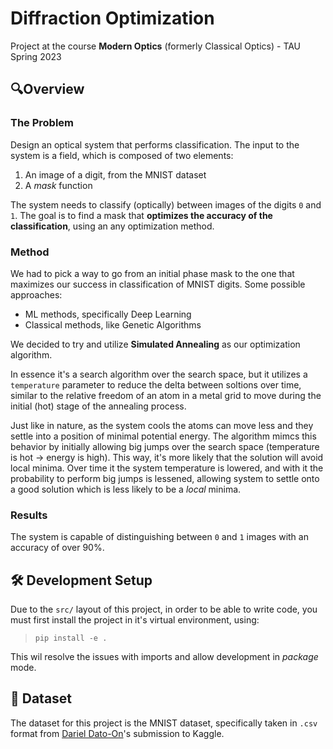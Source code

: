 # **Diffraction Optimization**

Project at the course **Modern Optics** (formerly Classical Optics) - TAU Spring 2023

## **🔍Overview**

### **The Problem**

Design an optical system that performs classification. The input to the system is a field, which is composed of two elements:

1. An image of a digit, from the MNIST dataset
2. A *mask* function

The system needs to classify (optically) between images of the digits `0` and `1`.
The goal is to find a mask that **optimizes the accuracy of the classification**, using an any optimization method.

### **Method**

We had to pick a way to go from an initial phase mask to the one that maximizes our success in classification of MNIST digits.
Some possible approaches:
- ML methods, specifically Deep Learning
- Classical methods, like Genetic Algorithms

We decided to try and utilize **Simulated Annealing** as our optimization algorithm. 

In essence it's a search algorithm over the search space, but it utilizes a `temperature` parameter to reduce the delta between soltions over time, similar to the relative freedom of an atom in a metal grid to move during the initial (hot) stage of the annealing process.

Just like in nature, as the system cools the atoms can move less and they settle into a position of minimal potential energy. The algorithm mimcs this behavior by initially allowing big jumps over the search space (temperature is hot -> energy is high). This way, it's more likely that the solution will avoid local minima. Over time it the system temperature is lowered, and with it the probability to perform big jumps is lessened, allowing system to settle onto a good solution which is less likely to be a *local* minima.

### **Results**
The system is capable of distinguishing between `0` and `1` images with an accuracy of over 90%.


## **🛠 Development Setup**

Due to the `src/` layout of this project, in order to be able to write code, you must first install the project in it's virtual environment, using:
> `pip install -e .`

This wil resolve the issues with imports and allow development in _package_ mode.

## **📝 Dataset**

The dataset for this project is the MNIST dataset, specifically taken in `.csv` format from [Dariel Dato-On](https://www.kaggle.com/datasets/oddrationale/mnist-in-csv)'s submission to Kaggle.